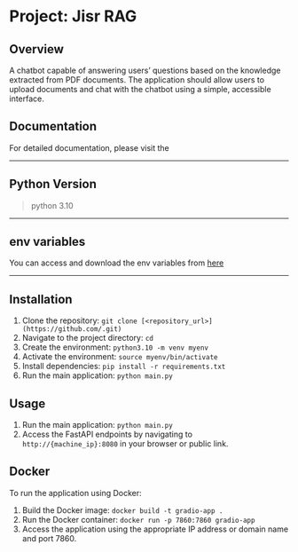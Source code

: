 # Project: Jisr RAG


## Overview
A chatbot capable of answering users’ questions based on the knowledge extracted from PDF documents. The application should allow users to upload documents and chat with the chatbot using a simple, accessible interface.


## Documentation

For detailed documentation, please visit the 


***

## Python Version

   > python 3.10

***

 ## env variables
You can access and download the env variables from [here]()

***

## Installation

1. Clone the repository: `git clone [<repository_url>](https://github.com/.git)`
2. Navigate to the project directory: `cd `
3. Create the environment: `python3.10 -m venv myenv`
4. Activate the environment: `source myenv/bin/activate`
5. Install dependencies: `pip install -r requirements.txt`
6. Run the main application: `python main.py`


## Usage

1. Run the main application: `python main.py`
2. Access the FastAPI endpoints by navigating to `http://{machine_ip}:8080` in your browser or public link.


## Docker

To run the application using Docker:

1. Build the Docker image: `docker build -t gradio-app .`
2. Run the Docker container: `docker run -p 7860:7860 gradio-app`
3. Access the application using the appropriate IP address or domain name and port 7860.




